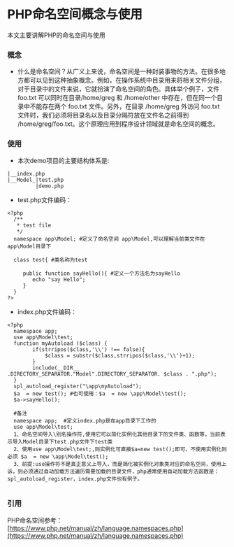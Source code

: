 # PHP命名空间概念与使用
本文主要讲解PHP的命名空间与使用
### 概念
* 什么是命名空间？从广义上来说，命名空间是一种封装事物的方法。在很多地方都可以见到这种抽象概念。例如，在操作系统中目录用来将相关文件分组，对于目录中的文件来说，它就扮演了命名空间的角色。具体举个例子，文件 foo.txt 可以同时在目录/home/greg 和 /home/other 中存在，但在同一个目录中不能存在两个 foo.txt 文件。另外，在目录 /home/greg 外访问 foo.txt 文件时，我们必须将目录名以及目录分隔符放在文件名之前得到 /home/greg/foo.txt。这个原理应用到程序设计领域就是命名空间的概念。
### 使用
* 本次demo项目的主要结构体系是:
```
|__index.php
|__Model_|test.php
         |demo.php
```
* test.php文件编码：
```
<?php 
  /**
   * test file
   */
  namespace app\Model; #定义了命名空间 app\Model,可以理解当前类文件在app\Model目录下

  class test{ #类名称为test

     public function sayHello(){ #定义一个方法名为sayHello
        echo "say Hello";
     }
  }
?>
```
* index.php文件编码：
```
<?php
  namespace app;  
  use app\Model\test; 
  function myAutoload ($class) {
        if(strripos($class,'\\') !== false){
            $class = substr($class,strripos($class,'\\')+1);
        }
        include(__DIR__ .DIRECTORY_SEPARATOR."Model".DIRECTORY_SEPARATOR. $class . ".php");
  }
  spl_autoload_register("\app\myAutoload");
  $a  = new test(); #也可使用：$a  = new \app\Model\test();
  $a->sayHello();
  
  #备注
  namespace app;  #定义index.php是在app目录下工作的
  use app\Model\test; 
  1、命名空间导入\别名操作符,使用它可以简化实例化其他目录下的文件类、函数等，当前表示导入Model目录下test.php文件下test类
  2、使用use app\Model\test;,则实例化可直接$a=new test();即可，不使用实例化则必须 $a  = new \app\Model\test();
  3、前提:use操作符不是真正意义上导入，而是简化被实例化对象类对应的命名空间，使用上诉，则必须通过自动加载方法遍历需要加载的目录文件，php通常使用自动加载方法函数是：spl_autoload_register，index.php文件也有例子。
  
```
### 引用
PHP命名空间参考：[https://www.php.net/manual/zh/language.namespaces.php](https://www.php.net/manual/zh/language.namespaces.php)
